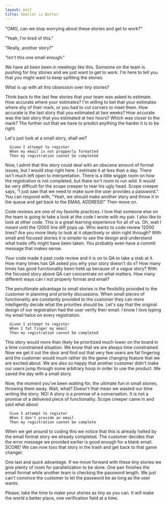 ```yaml
---
layout: post
title: Smaller is Better
---
```


"OMG, can we stop worrying about these stories and get to work?"

"Yeah, I'm tired of this."

"Really, another story?"

"Isn't this one small enough."

We have all been been in meetings like
this. Someone on the team is pushing for tiny stories and we just want
to get to work. I'm here to tell you that you might want to keep
splitting the stories.

What is up with all this obsession over tiny stories?

Think back to the last few stories that your team was asked to estimate.
How accurate where your estimates? I'm willing to bet that
your estimates where shy of their mark, or you had to cut corners to meet
them. How accurate is the last story that you estimated at two weeks?
How accurate was the last story that you estimated at two hours? Which
was closer to the mark? The further out that we have to predict anything the
harder it is to be right.

Let's just look at a small story, shall we?

```
  Given I attempt to register
  When my email is not propperly formatted
  Then my registration cannot be completed
```

Now, I admit that this story could deal with an obscene amount of format issues, but
I would stop right here. I estimate it at less than a day. There isn't
much left open to interpretation. There is a little wiggle room on how
the registration is not completed, but there isn't room to run wild. It would
be very difficult for the scope creeper to rear his ugly head. Scope
creeper says, "I just saw that we need to make sure the user provides a
password." You can respond with, "Yeah, we should make another story
and throw it in the queue and get back to the EMAIL ADDRESS!" Then move on.

Code reviews are one of my favorite practices. I love that someone else
on the team is going to take a look at the code I wrote with my pair. I
also like to look at other code. This is a great learning experience for
all of us. Oh, wait I meant until the 12000 line diff pops up. Who wants
to code review 12000 lines? Are you more likely to look at it
objectively or skim right through? With small and focused stories it is
simpler to see the design and understand what trade offs might have been
taken. You probably even have a commit message that makes sense.

Your code made it past code review and it is on to QA to take a stab at
it. How many times has QA asked you why your story doesn't do x? How
many times has good functionality been held up because of a vague story?
With the focused story above QA can concentrate on what matters. How
many different ways can I not properly format and email?

The penultimate advantage to small stories is the flexibility
provided to the customer in planning and priority discussions. When small
pieces of functionality are constantly provided to the customer they can
more intelligently decide what the priorities should be. Let's say that
the original design of our registration had the user verify their email.
I know I love typing my email twice on every registration.

```
  Given I attempt to register
  When I fat finger my email
  Then my registration cannot be completed
```

This story would more than likely be prioritized much lower on the board
in a time constrained situation. We know that we are always time
constrained. Now we get it out the door and find out that very few users
are fat fingering and the customer would much rather do the game
changing feature that we are excited about. We are also so happy that
another customer didn't make our users jump through some arbitrary hoop
in order to use the product. We saved the day with a small story.

Now, the moment you've been waiting for, the ultimate fun in small
stories, throwing them away. Wait, what? Doesn't that mean we wasted our
time writing the story. NO! A story is a promise of a conversation. It
is not a promise of a delivered piece of functionality. Scope creeper
came in and said what about:

```
  Give I attempt to register
  When I don't provide an email
  Then my registration cannot be complete
```

When we get around to coding this we notice that this is already halted
by the email format story we already completed. The customer decides that
the error message we provided earlier is good enough for a blank email.
SCORE! We can now toss that story in the trash and get back to that game
changer.

One last and quick advantage. If we move forward with these tiny stories
we give plenty of room for parallelization to be done. One pair finishes
the email format while another team is checking the password length. We
just can't convince the customer to let the password be as long as
the user wants.

Please, take the time to make your stories as tiny as you can. It will
make the world a better place, one verification field at a time.
